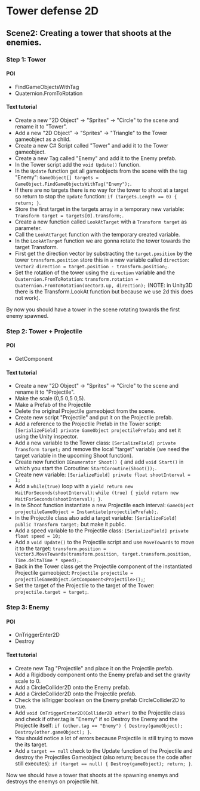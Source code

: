# Tower defense 2D

## Scene2: Creating a tower that shoots at the enemies.

### Step 1: Tower
#### POI
- FindGameObjectsWithTag
- Quaternion.FromToRotation

#### Text tutorial
- Create a new "2D Object" -> "Sprites" -> "Circle" to the scene and rename it to "Tower".
- Add a new "2D Object" -> "Sprites" -> "Triangle" to the Tower gameobject as a child.
- Create a new C# Script called "Tower" and add it to the Tower gameobject.
- Create a new Tag called "Enemy" and add it to the Enemy prefab.
- In the Tower script add the `void Update()` function.
- In the `Update` function get all gameobjects from the scene with the tag "Enemy": `GameObject[] targets = GameObject.FindGameObjectsWithTag("Enemy");`.
- If there are no targets there is no way for the tower to shoot at a target so return to stop the `Update` function: `if (targets.Length == 0) { return; }`.
- Store the first target in the targets array in a temporary new variable: `Transform target = targets[0].transform;`.
- Create a new function called `LookAtTarget` with a `Transform target` as parameter.
- Call the `LookAtTarget` function with the temporary created variable.
- In the `LookAtTarget` function we are gonna rotate the tower towards the target Transform.
- First get the direction vector by substracting the `target.position` by the tower `transform.position` store this in a new variable called `direction`: `Vector2 direction = target.position - transform.position;`.
- Set the rotation of the tower using the `direction` variable and the `Quaternion.FromToRotation`: `transform.rotation = Quaternion.FromToRotation(Vector3.up, direction);` (NOTE: in Unity3D there is the Transform.LookAt function but because we use 2d this does not work).

By now you should have a tower in the scene rotating towards the first enemy spawned. 

### Step 2: Tower + Projectile
#### POI
- GetComponent

#### Text tutorial
- Create a new "2D Object" -> "Sprites" -> "Circle" to the scene and rename it to "Projectile".
- Make the scale (0,5 0,5 0,5).
- Make a Prefab of the Projectile
- Delete the original Projectile gameobject from the scene.
- Create new script "Projectile" and put it on the Projectile prefab.
- Add a reference to the Projectile Prefab in the Tower script: `[SerializeField] private GameObject projectilePrefab;` and set it using the Unity inspector.
- Add a new variable to the Tower class: `[SerializeField] private Transform target;` and remove the local "target" variable (we need the target variable in the upcoming Shoot function).
- Create new function `IEnumerator Shoot() {` and add `void Start()` in which you start the Coroutine: `StartCoroutine(Shoot());`.
- Create new variable: `[SerializeField] private float shootInterval = 1;`
- Add a `while(true)` loop with a `yield return new WaitForSeconds(shootInterval)`: `while (true) { yield return new WaitForSeconds(shootInterval); }`.
- In te Shoot function instantiate a new Projectile each interval: `GameObject projectileGameObject = Instantiate(projectilePrefab);`.
- In the Projectile class also add a target variable: `[SerializeField] public Transform target;` but make it public.
- Add a speed variable to the Projectile class: `[SerializeField] private float speed = 10;`
- Add a `void Update()` to the Projectile script and use `MoveTowards` to move it to the target: `transform.position = Vector3.MoveTowards(transform.position, target.transform.position, Time.deltaTime * speed);`.
- Back in the Tower class get the Projectile component of the instantiated Projectile gameobject: `Projectile projectile = projectileGameObject.GetComponent<Projectile>();`;
- Set the target of the Projectile to the target of the Tower: `projectile.target = target;`.

### Step 3: Enemy
#### POI
- OnTriggerEnter2D
- Destroy

#### Text tutorial
- Create new Tag "Projectile" and place it on the Projectile prefab.
- Add a Rigidbody component onto the Enemy prefab and set the gravity scale to 0.
- Add a CircleCollider2D onto the Enemy prefab.
- Add a CircleCollider2D onto the Projectile prefab.
- Check the isTrigger boolean on the Enemy prefab CircleCollider2D to true.
- Add `void OnTriggerEnter2D(Collider2D other)` to the Projectile class and check if other.tag is "Enemy" if so Destroy the Enemy and the Projectile itself: `if (other.tag == "Enemy") { Destroy(gameObject); Destroy(other.gameObject); }`.
- You should notice a lot of errors because Projectile is still trying to move the its target.
- Add a `target == null` check to the Update function of the Projectile and destroy the Projectiles Gameobject (also return; because the code after still executes): `if (target == null) { Destroy(gameObject); return; }`.

Now we should have a tower that shoots at the spawning enemys and destroys the enemys on projectile hit.